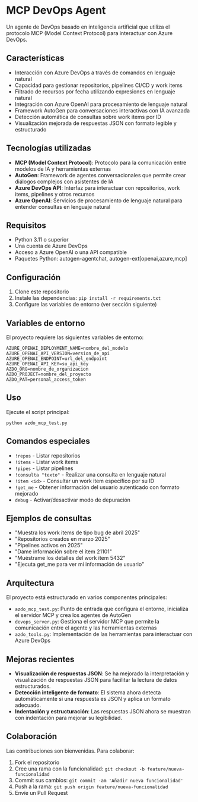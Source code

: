 # MCP DevOps Agent

Un agente de DevOps basado en inteligencia artificial que utiliza el protocolo MCP (Model Context Protocol) para interactuar con Azure DevOps.

## Características

- Interacción con Azure DevOps a través de comandos en lenguaje natural
- Capacidad para gestionar repositorios, pipelines CI/CD y work items
- Filtrado de recursos por fecha utilizando expresiones en lenguaje natural
- Integración con Azure OpenAI para procesamiento de lenguaje natural
- Framework AutoGen para conversaciones interactivas con IA avanzada
- Detección automática de consultas sobre work items por ID
- Visualización mejorada de respuestas JSON con formato legible y estructurado

## Tecnologías utilizadas

- **MCP (Model Context Protocol)**: Protocolo para la comunicación entre modelos de IA y herramientas externas
- **AutoGen**: Framework de agentes conversacionales que permite crear diálogos complejos con asistentes de IA
- **Azure DevOps API**: Interfaz para interactuar con repositorios, work items, pipelines y otros recursos
- **Azure OpenAI**: Servicios de procesamiento de lenguaje natural para entender consultas en lenguaje natural

## Requisitos

- Python 3.11 o superior
- Una cuenta de Azure DevOps
- Acceso a Azure OpenAI o una API compatible
- Paquetes Python: autogen-agentchat, autogen-ext[openai,azure,mcp]

## Configuración

1. Clone este repositorio
2. Instale las dependencias: `pip install -r requirements.txt`
3. Configure las variables de entorno (ver sección siguiente)

## Variables de entorno

El proyecto requiere las siguientes variables de entorno:

```
AZURE_OPENAI_DEPLOYMENT_NAME=nombre_del_modelo
AZURE_OPENAI_API_VERSION=version_de_api
AZURE_OPENAI_ENDPOINT=url_del_endpoint
AZURE_OPENAI_API_KEY=su_api_key
AZDO_ORG=nombre_de_organizacion
AZDO_PROJECT=nombre_del_proyecto
AZDO_PAT=personal_access_token
```

## Uso

Ejecute el script principal:

```
python azdo_mcp_test.py
```

## Comandos especiales

- `!repos` - Listar repositorios
- `!items` - Listar work items
- `!pipes` - Listar pipelines
- `!consulta "texto"` - Realizar una consulta en lenguaje natural
- `!item <id>` - Consultar un work item específico por su ID
- `!get_me` - Obtener información del usuario autenticado con formato mejorado
- `debug` - Activar/desactivar modo de depuración

## Ejemplos de consultas

- "Muestra los work items de tipo bug de abril 2025"
- "Repositorios creados en marzo 2025"
- "Pipelines activos en 2025"
- "Dame información sobre el item 21101"
- "Muéstrame los detalles del work item 5432"
- "Ejecuta get_me para ver mi información de usuario"

## Arquitectura

El proyecto está estructurado en varios componentes principales:

- `azdo_mcp_test.py`: Punto de entrada que configura el entorno, inicializa el servidor MCP y crea los agentes de AutoGen
- `devops_server.py`: Gestiona el servidor MCP que permite la comunicación entre el agente y las herramientas externas
- `azdo_tools.py`: Implementación de las herramientas para interactuar con Azure DevOps

## Mejoras recientes

- **Visualización de respuestas JSON**: Se ha mejorado la interpretación y visualización de respuestas JSON para facilitar la lectura de datos estructurados.
- **Detección inteligente de formato**: El sistema ahora detecta automáticamente si una respuesta es JSON y aplica un formato adecuado.
- **Indentación y estructuración**: Las respuestas JSON ahora se muestran con indentación para mejorar su legibilidad.

## Colaboración

Las contribuciones son bienvenidas. Para colaborar:

1. Fork el repositorio
2. Cree una rama con la funcionalidad: `git checkout -b feature/nueva-funcionalidad`
3. Commit sus cambios: `git commit -am 'Añadir nueva funcionalidad'`
4. Push a la rama: `git push origin feature/nueva-funcionalidad`
5. Envíe un Pull Request
